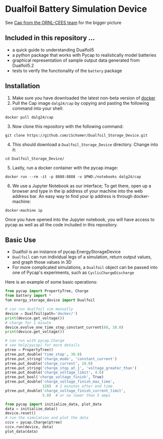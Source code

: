 # Dualfoil Battery Simulation Device
See [Cap from the ORNL-CEES team](https://github.com/ORNL-CEES/Cap "Github - ORNL-CEES/Cap") for the bigger picture

## Included in this repository ...
 +  a quick guide to understanding Dualfoil5 
 +  a python package that works with Pycap to realistically model batteries
 +  graphical representation of sample output data generated from Dualfoil5.2
 +  tests to verify the functionality of the `battery` package

## Installation
 1. Make sure you have downloaded the latest non-beta version of [docker](https://www.docker.com/products/overview "Get Docker")
 2. Pull the Cap image `dalg24/cap` by copying and pasting the following command into your shell:

 ```
 docker pull dalg24/cap
 ```

 3. Now clone this repository with the following command:

 ```
 git clone https://github.com/iSchomer/Dualfoil_Storage_Device.git
 ```

 4. This should download a `Dualfoil_Storage_Device` directory. Change into it:

 ```
 cd Dualfoil_Storage_Device/
 ```

 5. Lastly, run a docker container with the pycap image:

 ```
 docker run --rm -it -p 8888:8888 -v $PWD:/notebooks dalg24/cap
 ```

 6. We use a Jupyter Notebook as our interface; To get there, open up a browser and type in the ip address of your machine into the web address bar.
An easy way to find your ip address is through docker-machine:

 ```
 docker-machine ip
 ```

 Once you have opened into the Jupyter notebook, you will have access to pycap as well as all the code included in this repository.


## Basic Use
 + Dualfoil is an instance of pycap.EnergyStorageDevice
 + `Dualfoil` can run individual legs of a simulation, return output values, and graph those values in 3D
 + For more complicated simulations, a `Dualfoil` object can be passed into one of Pycap's experiments, such as `CyclicChargeDischarge`

 Here is an example of some basic operations:
 ```python
 from pycap import PropertyTree, Charge
 from battery import *
 fom energy_storage_device import Dualfoil

 # can run dualfoil sim manually 
 device = Dualfoil(path='docker/')
 print(device.get_voltage())
 # charge for 1 minute
 device.evolve_one_time_step_constant_current(60, 10.0)
 print(device.get_voltage())

 # can run with pycap.Charge
 # see help(pycap) for more details
 ptree = PropertyTree()
 ptree.put_double('time_step', 30.0)
 ptree.put_string('charge_mode', 'constant_current')
 ptree.put_double('charge_current', 10.0)
 ptree.put_string('charge_stop_at_1', 'voltage_greater_than')
 ptree.put_double('charge_voltage_limit', 4.6)
 ptree.put_bool('charge_voltage_finish', True)
 ptree.put_double('charge_voltage_finish_max_time',
                  120)  # 2 minutes after end time
 ptree.put_double('charge_voltage_finish_current_limit',
                  5.0)  # or no lower than 5 amps 
 
 from pycap import initialize_data, plot_data
 data = initialize_data()
 device.reset()
 # run the simulation and plot the data
 cccv = pycap.Charge(ptree)
 cccv.run(device, data)
 plot_data(data)
 ```
